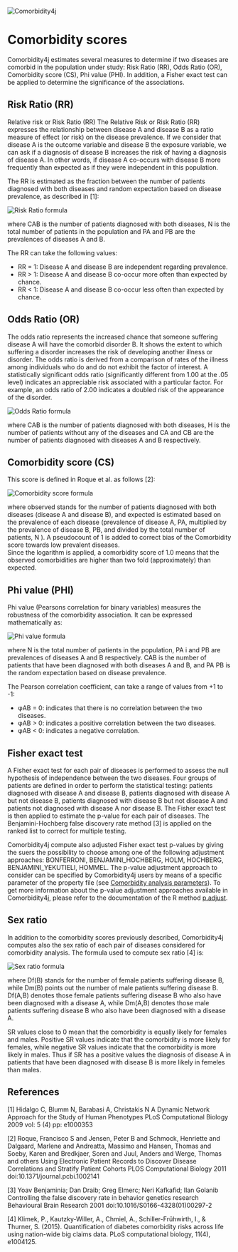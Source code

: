 ![Comorbidity4j](/img/logo.png)
<h1>Comorbidity scores</h1>

Comorbidity4j estimates several measures to determine if two diseases are comorbid in the population under study: Risk Ratio (RR), Odds Ratio (OR), Comorbidity score (CS), Phi value (PHI). In addition, a Fisher exact test can be applied to determine the significance of the associations.
  
  
## Risk Ratio (RR)  
  
Relative risk or Risk Ratio (RR) The Relative Risk or Risk Ratio (RR) expresses the relationship between disease A and disease B as a ratio measure of effect (or risk) on the disease prevalence. If we consider that disease A is the outcome variable and disease B the exposure variable, we can ask if a diagnosis of disease B increases the risk of having a diagnosis of disease A. In other words, if disease A co-occurs with disease B more frequently than expected as if they were independent in this population.  

The RR is estimated as the fraction between the number of patients diagnosed with both diseases and random expectation based on disease prevalence, as described in [1]:
  
![Risk Ratio formula](/img/rrFormula.png)
  
where CAB is the number of patients diagnosed with both diseases, N is the total number of patients in the population and PA and PB are the prevalences of diseases A and B.  

The RR can take the following values:  

* RR = 1: Disease A and disease B are independent regarding prevalence.  
* RR &gt; 1: Disease A and disease B co-occur more often than expected by chance.  
* RR &lt; 1: Disease A and disease B co-occur less often than expected by chance.  
  
  
## Odds Ratio (OR)  
  
The odds ratio represents the increased chance that someone suffering disease A will have the comorbid disorder B. It shows the extent to which suffering a disorder increases the risk of developing another illness or disorder. The odds ratio is derived from a comparison of rates of the illness among individuals who do and do not exhibit the factor of interest. A statistically significant odds ratio (significantly different from 1.00 at the .05 level) indicates an appreciable risk associated with a particular factor. For example, an odds ratio of 2.00 indicates a doubled risk of the appearance of the disorder.  
  
![Odds Ratio formula](/img/orFormula.png)
  
where CAB is the number of patients diagnosed with both diseases, H is the number of patients without any of the diseases and CA and CB are the number of patients diagnosed with diseases A and B respectively.  
  
  
## Comorbidity score (CS)  
  
This score is defined in Roque et al. as follows [2]:
  
![Comorbidity score formula](/img/csFormula.png)
  
where observed stands for the number of patients diagnosed with both diseases (disease A and disease B), and expected is estimated based on the prevalence of each disease (prevalence of disease A, PA, multiplied by the prevalence of disease B, PB, and divided by the total number of patients, N ). A pseudocount of 1 is added to correct bias of the Comorbidity score towards low prevalent diseases.  
Since the logarithm is applied, a comorbidity score of 1.0 means that the observed comorbidities are higher than two fold (approximately) than expected.
  
  
## Phi value (PHI)  
  
Phi value (Pearsons correlation for binary variables) measures the robustness of the comorbidity association. It can be expressed mathematically as:
  
![Phi value formula](/img/phiFormula.png)
  
where N is the total number of patients in the population, PA i and PB are prevalences of diseases A and B respectively. CAB is the number of patients that have been diagnosed with both diseases A and B, and PA PB is the random expectation based on disease prevalence.  

The Pearson correlation coefficient, can take a range of values from +1 to -1:  

* φAB = 0: indicates that there is no correlation between the two diseases.  
* φAB &gt; 0: indicates a positive correlation between the two diseases.  
* φAB &lt; 0: indicates a negative correlation.  
  
  
## Fisher exact test  
  
A Fisher exact test for each pair of diseases is performed to assess the null hypothesis of independence between the two diseases. Four groups of patients are defined in order to perform the statistical testing: patients diagnosed with disease A and disease B, patients diagnosed with disease A but not disease B, patients diagnosed with disease B but not disease A and patients not diagnosed with disease A nor disease B. The Fisher exact test is then applied to estimate the p-value for each pair of diseases. The Benjamini-Hochberg false discovery rate method [3] is applied on the ranked list to correct for multiple testing.  

Comorbidity4j compute also adjusted Fisher exact test p-values by giving the suers the possibility to choose among one of the following adjustment approaches: BONFERRONI, BENJAMINI_HOCHBERG, HOLM, HOCHBERG, BENJAMINI_YEKUTIELI, HOMMEL. The p-value adjustment approach to consider can be specified by Comorbidity4j users by means of a specific parameter of the property file (see [Comorbidity analysis parameters](ComorbidityAnalysisParametersConfig.md)). To get more information about the p-value adjustment approaches available in Comorbidity4j, please refer to the documentation of the R method <a href="https://stat.ethz.ch/R-manual/R-devel/library/stats/html/p.adjust.html" target="_blank">p.adjust</a>.  
  
  
## Sex ratio  
  
In addition to the comorbidity scores previously described, Comorbidity4j computes also the sex ratio of each pair of diseases considered for comorbidity analysis. The formula used to compute sex ratio [4] is: 
  
![Sex ratio formula](/img/sexRatioFormula.png)
  
where Df(B) stands for the number of female patients suffering disease B, while Dm(B) points out the number of male patients suffering disease B. Df(A,B) denotes those female patients suffering disease B who also have been diagnosed with a disease A, while Dm(A,B) denotes those male patients suffering disease B who also have been diagnosed with a disease A.  

SR values close to 0 mean that the comorbidity is equally likely for females and males. Positive SR values indicate that the comorbidity is more likely for females, while negative SR values indicate that the comorbidity is more likely in males. Thus if SR has a positive values the diagnosis of disease A in patients that have been diagnosed with disease B is more likely in femeles than males.  
  
  
## References  
  
[1] Hidalgo C, Blumm N, Barabasi A, Christakis N A Dynamic Network Approach for the Study of Human Phenotypes PLoS Computational Biology 2009 vol: 5 (4) pp: e1000353  
  
[2] Roque, Francisco S and Jensen, Peter B and Schmock, Henriette and Dalgaard, Marlene and Andreatta, Massimo and Hansen, Thomas and Soeby, Karen and Bredkjaer, Soren and Juul,
Anders and Werge, Thomas and others Using Electronic Patient Records to Discover Disease Correlations and Stratify Patient Cohorts PLOS Computational Biology 2011 doi:10.1371/journal.pcbi.1002141  
  
[3] Yoav Benjaminia; Dan Draib; Greg Elmerc; Neri Kafkafid; Ilan Golanib Controlling the false discovery rate in behavior genetics research Behavioural Brain Research 2001 doi:10.1016/S0166-4328(01)00297-2  
  
[4] Klimek, P., Kautzky-Willer, A., Chmiel, A., Schiller-Frühwirth, I., & Thurner, S. (2015). Quantification of diabetes comorbidity risks across life using nation-wide big claims data. PLoS computational biology, 11(4), e1004125.  
  

  
  
